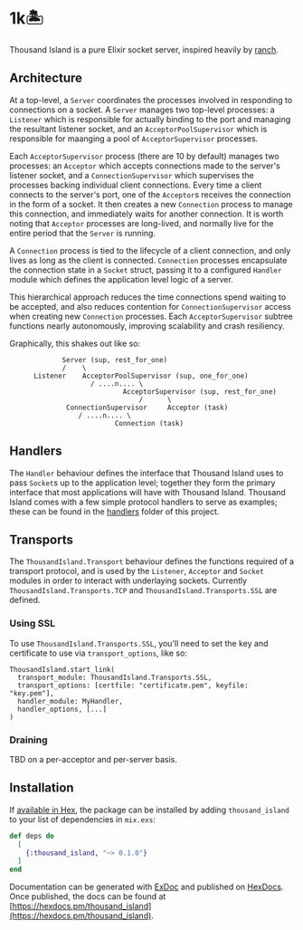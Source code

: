 # 1k🏝 

Thousand Island is a pure Elixir socket server, inspired heavily by [ranch](https://github.com/ninenines/ranch).

## Architecture

At a top-level, a `Server` coordinates the processes involved
in responding to connections on a socket. A `Server` manages two top-level
processes: a `Listener` which is responsible for actually binding to the port 
and managing the resultant listener socket, and an `AcceptorPoolSupervisor` which 
is responsible for maanging a pool of `AcceptorSupervisor` processes. 

Each `AcceptorSupervisor` process (there are 10 by default) manages two processes: an 
`Acceptor` which accepts connections made to the server's listener socket, 
and a `ConnectionSupervisor` which supervises the processes backing individual
client connections. Every time a client connects to the server's port, one of 
the `Acceptor`s receives the connection in the form of a socket. It then 
creates a new `Connection` process to manage this connection, and immediately 
waits for another connection. It is worth noting that `Acceptor` processes 
are long-lived, and normally live for the entire period that the `Server` is 
running.

A `Connection` process is tied to the lifecycle of a client connection, and 
only lives as long as the client is connected. `Connection` processes
encapsulate the connection state in a `Socket` struct, passing it to a 
configured `Handler` module which defines the application level logic of a server.

This hierarchical approach reduces the time connections spend waiting to be accepted,
and also reduces contention for `ConnectionSupervisor` access when creating new 
`Connection` processes. Each `AcceptorSupervisor` subtree functions nearly autonomously, 
improving scalability and crash resiliency.

Graphically, this shakes out like so:

```
             Server (sup, rest_for_one)
             /    \
      Listener    AcceptorPoolSupervisor (sup, one_for_one)
                    / ....n.... \
                            AcceptorSupervisor (sup, rest_for_one)
                                /      \
              ConnectionSupervisor     Acceptor (task)
                 / ....n.... \
                          Connection (task)
```

## Handlers

The `Handler` behaviour defines the interface that Thousand Island uses to pass
`Socket`s up to the application level; together they form the primary interface that 
most applications will have with Thousand Island. Thousand Island comes with
a few simple protocol handlers to serve as examples; these can be found in the [handlers](https://github.com/mtrudel/thousand_island/tree/master/lib/thousand_island/handlers) 
folder of this project.

## Transports

The `ThousandIsland.Transport` behaviour defines the functions required of a transport protocol, and is used by the `Listener`,
`Acceptor` and `Socket` modules in order to interact with underlaying sockets. Currently
`ThousandIsland.Transports.TCP` and `ThousandIsland.Transports.SSL` are defined.

### Using SSL

To use `ThousandIsland.Transports.SSL`, you'll need to set the key and certificate to use 
via `transport_options`, like so:

```
ThousandIsland.start_link(
  transport_module: ThousandIsland.Transports.SSL, 
  transport_options: [certfile: "certificate.pem", keyfile: "key.pem"], 
  handler_module: MyHandler,
  handler_options, [...]
)
```

### Draining

TBD on a per-acceptor and per-server basis. 

## Installation

If [available in Hex](https://hex.pm/docs/publish), the package can be installed
by adding `thousand_island` to your list of dependencies in `mix.exs`:

```elixir
def deps do
  [
    {:thousand_island, "~> 0.1.0"}
  ]
end
```

Documentation can be generated with [ExDoc](https://github.com/elixir-lang/ex_doc)
and published on [HexDocs](https://hexdocs.pm). Once published, the docs can
be found at [https://hexdocs.pm/thousand_island](https://hexdocs.pm/thousand_island).

